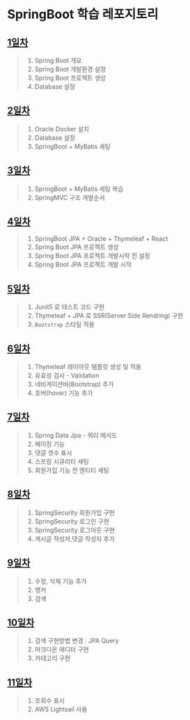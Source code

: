 # SpringBoot 학습 레포지토리

## [1일차](https://github.com/LegdayDev/Springboot_basic/blob/master/spring01/src/main/resources/md/static/day01.md)
> 1. Spring Boot 개요
> 2. Spring Boot 개발환경 설정
> 3. Spring Boot 프로젝트 생성
> 4. Database 설정

## [2일차](https://github.com/LegdayDev/Springboot_basic/blob/master/spring02/src/main/resources/md/static/day02.md)
> 1. Oracle Docker 설치
> 2. Database 설정
> 3. SpringBoot + MyBatis 세팅

## [3일차](https://github.com/LegdayDev/Springboot_basic/blob/master/spring02/src/main/resources/static/md/day03.md)
> 1. SpringBoot + MyBatis 세팅 복습
> 2. SpringMVC 구조 개발순서

## [4일차](https://github.com/LegdayDev/Springboot_basic/blob/master/spring03/backboard/src/main/resources/static/md/day04.md)
> 1. SpringBoot JPA + Oracle + Thymeleaf + React
> 2. Spring Boot JPA 프로젝트 생성
> 3. Spring Boot JPA 프로젝트 개발시작 전 설정
> 4. Spring Boot JPA 프로젝트 개발 시작

## [5일차](https://github.com/LegdayDev/Springboot_basic/blob/master/spring03/backboard/src/main/resources/static/md/day05.md)
> 1. Junit5 로 테스트 코드 구현
> 2. Thymeleaf + JPA 로 SSR(Server Side Rendring) 구현
> 3. `Bootstrap` 스타일 적용


## [6일차](https://github.com/LegdayDev/Springboot_basic/blob/master/spring03/backboard/src/main/resources/static/md/day06.md)
> 1. Thymeleaf 레이아웃 템플릿 생성 및 적용
> 2. 유효성 검사 - Validation
> 3. 네비게이션바(Bootstrap) 추가
> 4. 호버(hover) 기능 추가

## [7일차](https://github.com/LegdayDev/Springboot_basic/blob/master/spring03/backboard/src/main/resources/static/md/day07.md)
> 1. Spring Data Jpa - 쿼리 메서드
> 2. 페이징 기능
> 3. 댓글 갯수 표시
> 4. 스프링 시큐리티 세팅
> 5. 회원가입 기능 전 엔티티 세팅

## [8일차](https://github.com/LegdayDev/Springboot_basic/blob/master/spring03/backboard/src/main/resources/static/md/day08.md)
> 1. SpringSecurity 회원가입 구현
> 2. SpringSecurity 로그인 구현
> 3. SpringSecurity 로그아웃 구현
> 4. 게시글 작성자,댓글 작성자 추가

## [9일차](https://github.com/LegdayDev/Springboot_basic/blob/master/spring03/backboard/src/main/resources/static/md/day09.md)
> 1. 수정, 삭제 기능 추가
> 2. 앵커 
> 3. 검색

## [10일차](https://github.com/LegdayDev/Springboot_basic/blob/master/spring03/backboard/src/main/resources/static/md/day10.md)
> 1. 검색 구현방법 변경 : JPA Query
> 2. 마크다운 에디터 구현
> 3. 카테고리 구현

## [11일차](https://github.com/LegdayDev/Springboot_basic/blob/master/spring03/backboard/src/main/resources/static/md/day11.md)
> 1. 조회수 표시
> 2. AWS Lightsail 사용